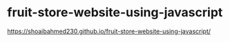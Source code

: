 # fruit-store-website-using-javascript
https://shoaibahmed230.github.io/fruit-store-website-using-javascript/
